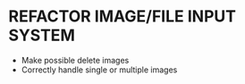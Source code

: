 # REFACTOR IMAGE/FILE INPUT SYSTEM

- Make possible delete images
- Correctly handle single or multiple images
